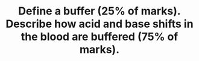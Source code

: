 ---
title: "Define a buffer (25% of marks). Describe how acid and base shifts in the blood are buffered (75% of marks)."
entityType: SAQ
exam: PEX
college: CICM
year: 2018
sitting: A
question: 06
passRate: 45
EC_expectedDomains:
- "The three main buffers in blood should have been described: bicarbonate system, haemoglobin and proteins. The pKa, the buffering mechanism and the capacity of the system should have been described."
EC_extraCredit:
- "Marks were only awarded for buffers in blood."
EC_errorsCommon:
- "Few candidates defined a buffer making it difficult to award 25% of the marks for this question. The Henderson Hasselbach equation was sometimes incorrect. Some candidates described non-blood buffers."
---